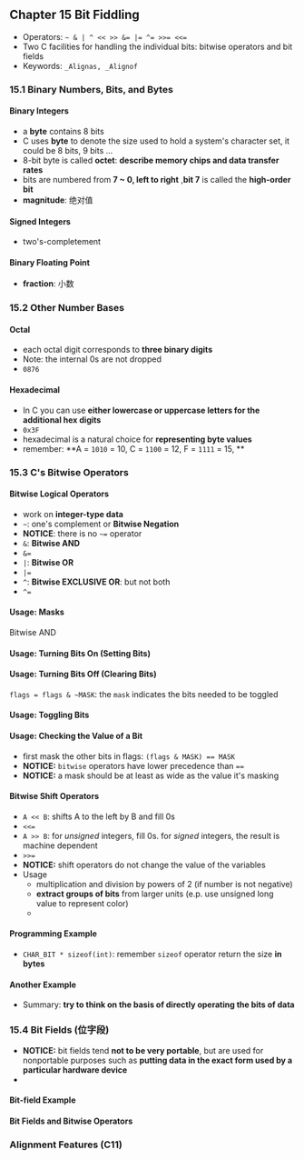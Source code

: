 ## Chapter 15 Bit Fiddling

* Operators: `~ & | ^ << >> &= |= ^= >>= <<=`
* Two C facilities for handling the individual bits: bitwise operators and bit fields
* Keywords: `_Alignas, _Alignof`

### 15.1 Binary Numbers, Bits, and Bytes

#### Binary Integers

* a **byte** contains 8 bits
* C uses **byte** to denote the size used to hold a system's character set, it could be 8 bits, 9 bits ...
* 8-bit byte is called **octet**: **describe memory chips and data transfer rates**
* bits are numbered from **7 ~ 0, left to right** ,**bit 7** is called the **high-order bit**
* **magnitude**: 绝对值

#### Signed Integers

* two's-completement

#### Binary Floating Point

* **fraction**: 小数

### 15.2 Other Number Bases

#### Octal

* each octal digit corresponds to **three binary digits**
* Note: the internal 0s are not dropped
* `0876`

#### Hexadecimal

* In C you can use **either lowercase or uppercase letters for the additional hex digits**
* `0x3F`
* hexadecimal is a natural choice for **representing byte values**
* remember: **A = `1010` = 10, C = `1100` = 12, F = `1111` = 15, **

### 15.3 C's Bitwise Operators

#### Bitwise Logical Operators

* work on **integer-type data**
* `~`: one's complement or **Bitwise Negation**
* **NOTICE**: there is no `~=` operator
* `&`: **Bitwise AND**
* `&=`
* `|`: **Bitwise OR**
* `|=`
* `^`: **Bitwise EXCLUSIVE OR**: but not both
* `^=`

#### Usage: Masks

Bitwise AND

#### Usage: Turning Bits On (Setting Bits)

#### Usage: Turning Bits Off (Clearing Bits)

`flags = flags & ~MASK`: the `mask` indicates the bits needed to be toggled

#### Usage: Toggling Bits

#### Usage: Checking the Value of a Bit

* first mask the other bits in flags: `(flags & MASK) == MASK`
* **NOTICE:** `bitwise` operators have lower precedence than `==`
* **NOTICE:** a mask should be at least as wide as the value it's masking 

#### Bitwise Shift Operators

* `A << B`: shifts A to the left by B and fill 0s
* `<<=`
* `A >> B`: for *unsigned* integers, fill 0s. for *signed* integers, the result is machine dependent
* `>>=`
* **NOTICE:** shift operators do not change the value of the variables
* Usage
  * multiplication and division by powers of 2 (if number is not negative)
  * **extract groups of bits** from larger units (e.p. use unsigned long value to represent color)
  * 

#### Programming Example

* `CHAR_BIT * sizeof(int)`: remember `sizeof` operator return the size **in bytes**

#### Another Example

* Summary: **try to think on the basis of directly operating the bits of data**

### 15.4 Bit Fields (位字段)

* **NOTICE:** bit fields tend **not to be very portable**, but are used for nonportable purposes such as **putting data in the exact form used by a particular hardware device**
* 

#### Bit-field Example

#### Bit Fields and Bitwise Operators

### Alignment Features (C11)